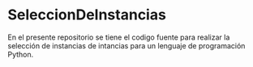 # SeleccionDeInstancias
En el presente repositorio se tiene el codigo fuente para realizar la selección de instancias de intancias para un lenguaje de programación Python.

